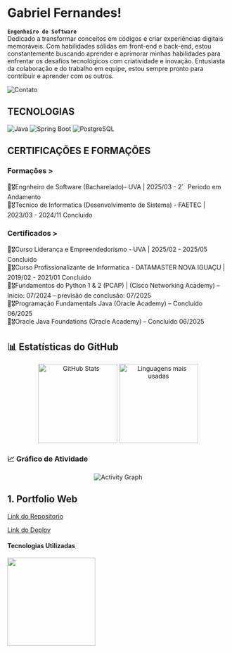 # Gabriel Fernandes!
**`Engenheiro de Software`**<br>
Dedicado a transformar conceitos em códigos e criar experiências digitais memoráveis. Com habilidades sólidas em front-end e back-end, estou constantemente buscando aprender e aprimorar minhas habilidades para enfrentar os desafios tecnológicos com criatividade e inovação. Entusiasta da colaboração e do trabalho em equipe, estou sempre pronto para contribuir e aprender com os outros. <br>

![Contato](https://img.shields.io/badge/LinkedIn-0077B5?style=for-the-badge&logo=linkedin&logoColor=white)

## TECNOLOGIAS
![Java](https://img.shields.io/badge/Java-ED8B00?style=for-the-badge&logo=java&logoColor=white)
![Spring Boot](https://img.shields.io/badge/Spring_Boot-6DB33F?style=for-the-badge&logo=spring-boot&logoColor=white)
![PostgreSQL](https://img.shields.io/badge/PostgreSQL-336791?style=for-the-badge&logo=postgresql&logoColor=white)


<i class="devicon-react-original-wordmark colored" width="30px"></i>
## CERTIFICAÇÕES E FORMAÇÕES
### Formações >
📕🎖️Engnheiro de Software (Bacharelado)- UVA | 2025/03 - 2゜Periodo em Andamento <br>
📕🎖️Tecnico de Informatica (Desenvolvimento de Sistema) - FAETEC | 2023/03 - 2024/11 Concluido <br>

### Certificados >
📕🎖️Curso Liderança e Empreendedorismo - UVA | 2025/02 - 2025/05 Concluido <br>
📕🎖️Curso Profissionalizante de Informatica - DATAMASTER NOVA IGUAÇU | 2019/02 - 2021/01 Concluido <br>
📕🎖️Fundamentos do Python 1 & 2 (PCAP) | (Cisco Networking Academy) – Inicio: 07/2024 – previsão de conclusão: 07/2025 <br>
📕🎖️Programação Fundamentals Java (Oracle Academy) – Concluído 06/2025 <br>
📕🎖️Oracle Java Foundations (Oracle Academy) – Concluído 06/2025 <br>

## 📊 Estatísticas do GitHub
<div align="center">
  <img height="180em" src="https://github-readme-stats.vercel.app/api?username=GabsFns&show_icons=true&theme=default&hide_border=true&include_all_commits=true&count_private=true" alt="GitHub Stats"/>
  <img height="180em" src="https://github-readme-stats.vercel.app/api/top-langs/?username=GabsFns&layout=compact&theme=default&hide_border=true" alt="Linguagens mais usadas"/>
</div>

### 📈 Gráfico de Atividade
<div align="center">
  <img src="https://github-readme-activity-graph.vercel.app/graph?username=GabsFns&theme=github" alt="Activity Graph"/>
</div>


## 1. Portfolio Web

[Link do Repositorio](https://github.com/GabsFns/WebFernandes)

[Link do Deploy](https://fernandesportfolio.netlify.app/)

<h4>Tecnologias Utilizadas</h4>
  <img width="200" src="https://skillicons.dev/icons?i=react,nodejs,js,html,css,gmail,git"/>



<br>
<br>

